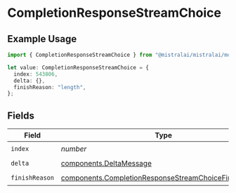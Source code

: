 # CompletionResponseStreamChoice

## Example Usage

```typescript
import { CompletionResponseStreamChoice } from "@mistralai/mistralai/models/components";

let value: CompletionResponseStreamChoice = {
  index: 543806,
  delta: {},
  finishReason: "length",
};
```

## Fields

| Field                                                                                                                          | Type                                                                                                                           | Required                                                                                                                       | Description                                                                                                                    |
| ------------------------------------------------------------------------------------------------------------------------------ | ------------------------------------------------------------------------------------------------------------------------------ | ------------------------------------------------------------------------------------------------------------------------------ | ------------------------------------------------------------------------------------------------------------------------------ |
| `index`                                                                                                                        | *number*                                                                                                                       | :heavy_check_mark:                                                                                                             | N/A                                                                                                                            |
| `delta`                                                                                                                        | [components.DeltaMessage](../../models/components/deltamessage.md)                                                             | :heavy_check_mark:                                                                                                             | N/A                                                                                                                            |
| `finishReason`                                                                                                                 | [components.CompletionResponseStreamChoiceFinishReason](../../models/components/completionresponsestreamchoicefinishreason.md) | :heavy_check_mark:                                                                                                             | N/A                                                                                                                            |